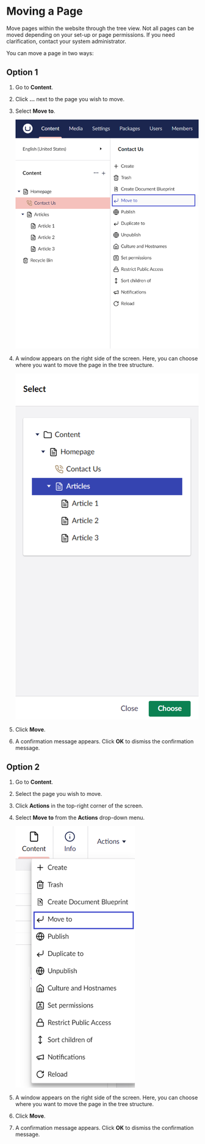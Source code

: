 # Moving a Page

Move pages within the website through the tree view. Not all pages can be moved depending on your set-up or page permissions. If you need clarification, contact your system administrator.

You can move a page in two ways:

## Option 1

1. Go to **Content**.
2. Click **...** next to the page you wish to move.
3. Select **Move to**.

    ![Move Menu 1](images/Move-menu-v14.png)
4. A window appears on the right side of the screen. Here, you can choose where you want to move the page in the tree structure.

    ![Move Option 1](images/Move-options-v14.png)
5. Click **Move**.
6. A confirmation message appears. Click **OK** to dismiss the confirmation message.

## Option 2

1. Go to **Content**.
2. Select the page you wish to move.
3. Click **Actions** in the top-right corner of the screen.
4. Select **Move to** from the **Actions** drop-down menu.

    ![Actions Menu](images/move-actions-menu.png)
5. A window appears on the right side of the screen. Here, you can choose where you want to move the page in the tree structure.
6. Click **Move**.
7. A confirmation message appears. Click **OK** to dismiss the confirmation message.
